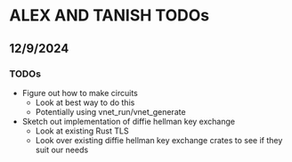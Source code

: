# ALEX AND TANISH TODOs

## 12/9/2024

### TODOs

- Figure out how to make circuits
    - Look at best way to do this
    - Potentially using vnet_run/vnet_generate
- Sketch out implementation of diffie hellman key exchange
    - Look at existing Rust TLS
    - Look over existing diffie hellman key exchange crates to see if they suit our needs

